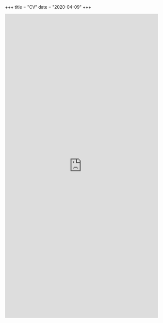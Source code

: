 +++
title = "CV"
date = "2020-04-09"
+++


<iframe src="http://docs.google.com/gview?url=./cv.pdf&embedded=true" style="width:100%; height:1000px;" frameborder="0"></iframe>